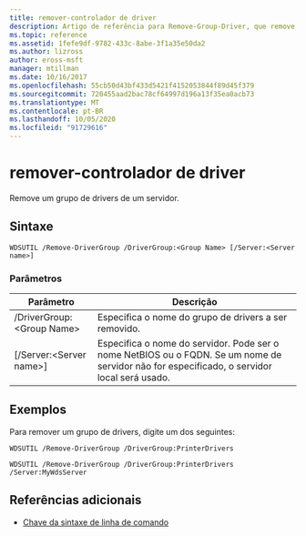 ```yaml
---
title: remover-controlador de driver
description: Artigo de referência para Remove-Group-Driver, que remove um grupo de drivers de um servidor.
ms.topic: reference
ms.assetid: 1fefe9df-9782-433c-8abe-3f1a35e50da2
ms.author: lizross
author: eross-msft
manager: mtillman
ms.date: 10/16/2017
ms.openlocfilehash: 55cb50d43bf433d5421f4152053844f89d45f379
ms.sourcegitcommit: 720455aad2bac78cf64997d196a13f35ea0acb73
ms.translationtype: MT
ms.contentlocale: pt-BR
ms.lasthandoff: 10/05/2020
ms.locfileid: "91729616"
---
```

# <a name="remove-drivergroup"></a>remover-controlador de driver

Remove um grupo de drivers de um servidor.

## <a name="syntax"></a>Sintaxe

```
WDSUTIL /Remove-DriverGroup /DriverGroup:<Group Name> [/Server:<Server name>]
```

### <a name="parameters"></a>Parâmetros

|Parâmetro|Descrição|
|---------|-----------|
|/DriverGroup:\<Group Name>|Especifica o nome do grupo de drivers a ser removido.|
|[/Server:\<Server name>]|Especifica o nome do servidor. Pode ser o nome NetBIOS ou o FQDN. Se um nome de servidor não for especificado, o servidor local será usado.|

## <a name="examples"></a>Exemplos

Para remover um grupo de drivers, digite um dos seguintes:
```
WDSUTIL /Remove-DriverGroup /DriverGroup:PrinterDrivers
```
```
WDSUTIL /Remove-DriverGroup /DriverGroup:PrinterDrivers /Server:MyWdsServer
```

## <a name="additional-references"></a>Referências adicionais

- [Chave da sintaxe de linha de comando](command-line-syntax-key.md)